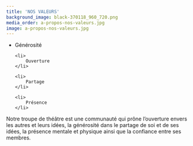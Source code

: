 ```yaml
---
title: 'NOS VALEURS'
background_image: black-370118_960_720.png
media_order: a-propos-nos-valeurs.jpg
image: a-propos-nos-valeurs.jpg
---
```


<ul style="list-style-type: disc;">
    <li>
    	Générosité
    </li>
    
    <li>
    	Ouverture
    </li>
    
    <li>
    	Partage
    </li>
    
    <li>
    	Présence
    </li>
</ul>

Notre troupe de théâtre est une communauté qui prône l’ouverture envers les autres et leurs idées, la générosité dans le partage de soi et de ses idées, la présence mentale et physique ainsi que la confiance entre ses membres.